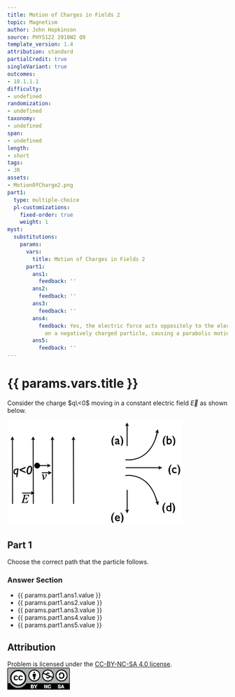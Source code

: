 ```yaml
---
title: Motion of Charges in Fields 2
topic: Magnetism
author: John Hopkinson
source: PHYS122 2018W2 Q9
template_version: 1.4
attribution: standard
partialCredit: true
singleVariant: true
outcomes:
- 18.1.1.1
difficulty:
- undefined
randomization:
- undefined
taxonomy:
- undefined
span:
- undefined
length:
- short
tags:
- JR
assets:
- MotionOfCharge2.png
part1:
  type: multiple-choice
  pl-customizations:
    fixed-order: true
    weight: 1
myst:
  substitutions:
    params:
      vars:
        title: Motion of Charges in Fields 2
      part1:
        ans1:
          feedback: ''
        ans2:
          feedback: ''
        ans3:
          feedback: ''
        ans4:
          feedback: Yes, the electric force acts oppositely to the electric field
            on a negatively charged particle, causing a parabolic motion.
        ans5:
          feedback: ''
---
```

# {{ params.vars.title }}
Consider the charge $q\<0$ moving in a constant electric field $\vec{E}$ as shown below.

<img src="MotionOfCharge2.png" width=400 alt="On the left is a diagram of a negative charge moving to the right in an electric field that points up the page. On the right are arrows representative of the charge's possible trajectories. The arrow for option a points straight up. The arrow for option b starts pointing to the right and bends parabolically upward. The arrow for option c points straight to the right. The arrow for option d starts pointing to the right and bends parabollically downward. The arrow for option e points straight down.">

## Part 1

Choose the correct path that the particle follows.

### Answer Section

- {{ params.part1.ans1.value }}
- {{ params.part1.ans2.value }}
- {{ params.part1.ans3.value }}
- {{ params.part1.ans4.value }}
- {{ params.part1.ans5.value }}

## Attribution

Problem is licensed under the [CC-BY-NC-SA 4.0 license](https://creativecommons.org/licenses/by-nc-sa/4.0/).<br> ![The Creative Commons 4.0 license requiring attribution-BY, non-commercial-NC, and share-alike-SA license.](https://raw.githubusercontent.com/firasm/bits/master/by-nc-sa.png)
